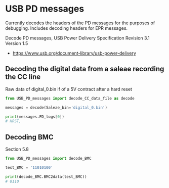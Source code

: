 # USB PD messages

Currently decodes the headers of the PD messages for the purposes of debugging. Includes decoding headers for EPR messages. 

Decode PD messages, USB Power Delivery Specification Revision 3.1 Version 1.5

- https://www.usb.org/document-library/usb-power-delivery



## Decoding the digital data from a saleae recording the CC line

Raw data of digital_0.bin if of a 5V contract after a hard reset

```python
from USB_PD_messages import decode_CC_data_file as decode

messages = decode(Saleae_bin='digital_0.bin')

print(messages.PD_logs[0])
# HRST,

```





## Decoding BMC

Section 5.8

```python
from USB_PD_messages import decode_BMC

test_BMC = '11010100'

print(decode_BMC.BMC2data(test_BMC))
# 0110

```


